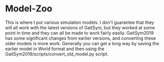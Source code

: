# Model-Zoo
This is where I put various simulation models. I don't guarantee that they will all work with the latest versions of GaitSym, but they worked at some point in time and they can all be made to work fairly easily. GaitSym2019 has some significant changes from earlier versions, and converting these older models is more work. Generally you can get a long way by saving the earlier model in World format and then using the GaitSym2019/scripts/convert_old_model.py script. 
